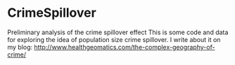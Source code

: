 # CrimeSpillover
Preliminary analysis of the crime spillover effect
This is some code and data for exploring the idea of population size crime spillover.  I write about it on my blog:
 http://www.healthgeomatics.com/the-complex-geography-of-crime/
 
